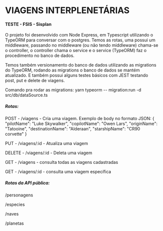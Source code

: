 # VIAGENS INTERPLENETÁRIAS

#### TESTE - FSIS - Sisplan

O projeto foi desenvolvido com Node Express, em Typescript utilizando o TypeORM para conversar com o postgres.
Temos as rotas, uma possui um middleware, passando no middleware (ou não tendo middleware) chama-se o controller,
o controller chama o service e o service (TypeORM) faz o procedimento no banco de dados.

Temos também versionamento do banco de dados utilizando as migrations do TypeORM, rodando as migrations o 
banco de dados se mantém atualizado.
E também possui alguns testes básicos com JEST testando post, put e delete de viagens.

Comando pra rodar as migrations: yarn typeorm -- migration:run -d src/db/dataSource.ts

##### Rotas:
POST - /viagens - Cria uma viagem.
Exemplo de body no formato JSON: 
{
	"pilotName": "Luke Skywalker",
	"copilotName": "Owen Lars",
	"originName": "Tatooine",
	"destinationName": "Alderaan",
	"starshipName": "CR90 corvette"
}

PUT - /viagens/:id - Atualiza uma viagem

DELETE - /viagens/:id - Deleta uma viagem

GET - /viagens - consulta todas as viagens cadastradas

GET - /viagens/:id - consulta uma viagem específica


##### Rotas da API pública:

/personagens

/especies

/naves

/planetas

